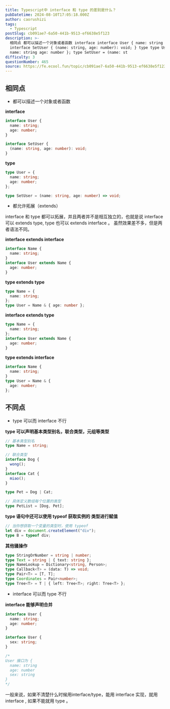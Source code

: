 ```yaml
---
title: Typescript中 interface 和 type 的差别是什么？
pubDatetime: 2024-08-10T17:05:18.000Z
author: caorushizi
tags:
  - Typescript
postSlug: cb091ae7-6a50-441b-9513-ef6638e5f123
description: >-
  相同点 都可以描述一个对象或者函数 interface interface User { name: string age: number }
  interface SetUser { (name: string, age: number): void; } type type User = {
  name: string age: number }; type SetUser = (name: st
difficulty: 3
questionNumber: 465
source: https://fe.ecool.fun/topic/cb091ae7-6a50-441b-9513-ef6638e5f123
---
```


## 相同点

- 都可以描述一个对象或者函数

**interface**

```typescript
interface User {
  name: string;
  age: number;
}

interface SetUser {
  (name: string, age: number): void;
}
```

**type**

```typescript
type User = {
  name: string;
  age: number;
};

type SetUser = (name: string, age: number) => void;
```

- 都允许拓展（extends）

interface 和 type 都可以拓展，并且两者并不是相互独立的，也就是说 interface 可以 extends type, type 也可以 extends interface 。 虽然效果差不多，但是两者语法不同。

**interface extends interface**

```typescript
interface Name {
  name: string;
}
interface User extends Name {
  age: number;
}
```

**type extends type**

```typescript
type Name = {
  name: string;
};
type User = Name & { age: number };
```

**interface extends type**

```typescript
type Name = {
  name: string;
};
interface User extends Name {
  age: number;
}
```

**type extends interface**

```typescript
interface Name {
  name: string;
}
type User = Name & {
  age: number;
};
```

## 不同点

- type 可以而 interface 不行

**type 可以声明基本类型别名，联合类型，元组等类型**

```typescript
// 基本类型别名
type Name = string;

// 联合类型
interface Dog {
  wong();
}
interface Cat {
  miao();
}

type Pet = Dog | Cat;

// 具体定义数组每个位置的类型
type PetList = [Dog, Pet];
```

**type 语句中还可以使用 typeof 获取实例的 类型进行赋值**

```typescript
// 当你想获取一个变量的类型时，使用 typeof
let div = document.createElement("div");
type B = typeof div;
```

**其他骚操作**

```typescript
type StringOrNumber = string | number;
type Text = string | { text: string };
type NameLookup = Dictionary<string, Person>;
type Callback<T> = (data: T) => void;
type Pair<T> = [T, T];
type Coordinates = Pair<number>;
type Tree<T> = T | { left: Tree<T>; right: Tree<T> };
```

- interface 可以而 type 不行

**interface 能够声明合并**

```typescript
interface User {
  name: string;
  age: number;
}

interface User {
  sex: string;
}

/*
User 接口为 {
  name: string
  age: number
  sex: string 
}
*/
```

一般来说，如果不清楚什么时候用interface/type，能用 interface 实现，就用 interface , 如果不能就用 type 。
